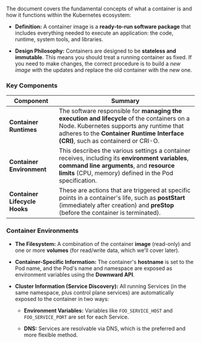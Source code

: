 
The document covers the fundamental concepts of what a container is and how it functions within the Kubernetes ecosystem:

- **Definition:** A container image is a **ready-to-run software package** that includes everything needed to execute an application: the code, runtime, system tools, and libraries.
    
- **Design Philosophy:** Containers are designed to be **stateless and immutable**. This means you should treat a running container as fixed. If you need to make changes, the correct procedure is to build a _new image_ with the updates and replace the old container with the new one.
    

### Key Components

|Component|Summary|
|---|---|
|**Container Runtimes**|The software responsible for **managing the execution and lifecycle** of the containers on a Node. Kubernetes supports any runtime that adheres to the **Container Runtime Interface (CRI)**, such as containerd or CRI-O.|
|**Container Environment**|This describes the various settings a container receives, including its **environment variables**, **command line arguments**, and **resource limits** (CPU, memory) defined in the Pod specification.|
|**Container Lifecycle Hooks**|These are actions that are triggered at specific points in a container's life, such as **postStart** (immediately after creation) and **preStop** (before the container is terminated).|

### Container Environments
- **The Filesystem:** A combination of the container **image** (read-only) and one or more **volumes** (for read/write data, which we'll cover later).
    
- **Container-Specific Information:** The container's **hostname** is set to the Pod name, and the Pod's name and namespace are exposed as environment variables using the **Downward API**.
    
- **Cluster Information (Service Discovery):** All running Services (in the same namespace, plus control plane services) are automatically exposed to the container in two ways:
    
    - **Environment Variables:** Variables like `FOO_SERVICE_HOST` and `FOO_SERVICE_PORT` are set for each Service.
        
    - **DNS:** Services are resolvable via DNS, which is the preferred and more flexible method.